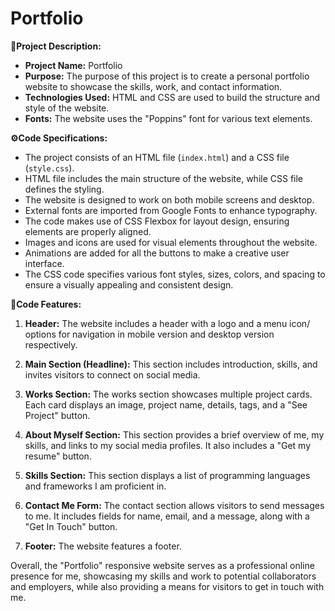 # Portfolio

**📄Project Description:**
- **Project Name:** Portfolio
- **Purpose:** The purpose of this project is to create a personal portfolio website to showcase the skills, work, and contact information.
- **Technologies Used:** HTML and CSS are used to build the structure and style of the website.
- **Fonts:** The website uses the "Poppins" font for various text elements.

**⚙️Code Specifications:**
- The project consists of an HTML file (`index.html`) and a CSS file (`style.css`).
- HTML file includes the main structure of the website, while CSS file defines the styling.
- The website is designed to work on both mobile screens and desktop.
- External fonts are imported from Google Fonts to enhance typography.
- The code makes use of CSS Flexbox for layout design, ensuring elements are properly aligned.
- Images and icons are used for visual elements throughout the website.
- Animations are added for all the buttons to make a creative user interface.
- The CSS code specifies various font styles, sizes, colors, and spacing to ensure a visually appealing and consistent design.

**🚀Code Features:**
1. **Header:** The website includes a header with a logo and a menu icon/ options for navigation in mobile version and desktop version respectively.

2. **Main Section (Headline):** This section includes introduction, skills, and invites visitors to connect on social media.

3. **Works Section:** The works section showcases multiple project cards. Each card displays an image, project name, details, tags, and a "See Project" button.

4. **About Myself Section:** This section provides a brief overview of me, my skills, and links to my social media profiles. It also includes a "Get my resume" button.

5. **Skills Section:** This section displays a list of programming languages and frameworks I am proficient in.

6. **Contact Me Form:** The contact section allows visitors to send messages to me. It includes fields for name, email, and a message, along with a "Get In Touch" button.

7. **Footer:** The website features a footer.

Overall, the "Portfolio" responsive website serves as a professional online presence for me, showcasing my skills and work to potential collaborators and employers, while also providing a means for visitors to get in touch with me.
